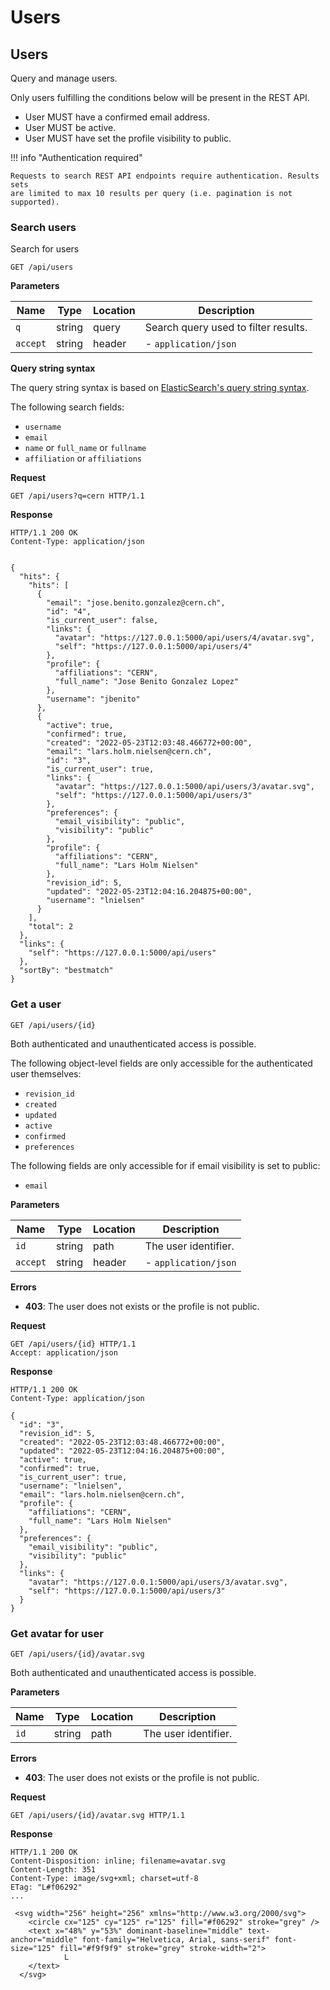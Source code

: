 # Users

## Users

Query and manage users.

Only users fulfilling the conditions below will be present in the REST API.

- User MUST have a confirmed email address.
- User MUST be active.
- User MUST have set the profile visibility to public.

!!! info "Authentication required"

    Requests to search REST API endpoints require authentication. Results sets
    are limited to max 10 results per query (i.e. pagination is not supported).

### Search users

Search for users

`GET /api/users`

**Parameters**

| Name     | Type   | Location | Description                          |
| -------- | ------ | -------- | ------------------------------------ |
| `q`      | string | query    | Search query used to filter results. |
| `accept` | string | header   | - `application/json`                 |

**Query string syntax**

The query string syntax is based on [ElasticSearch's query string syntax](https://www.elastic.co/guide/en/elasticsearch/reference/current/query-dsl-query-string-query.html#query-string-syntax).

The following search fields:

- ``username``
- ``email``
- ``name`` or ``full_name`` or ``fullname``
- ``affiliation`` or ``affiliations``

**Request**

```http
GET /api/users?q=cern HTTP/1.1
```

**Response**

```http
HTTP/1.1 200 OK
Content-Type: application/json


{
  "hits": {
    "hits": [
      {
        "email": "jose.benito.gonzalez@cern.ch",
        "id": "4",
        "is_current_user": false,
        "links": {
          "avatar": "https://127.0.0.1:5000/api/users/4/avatar.svg",
          "self": "https://127.0.0.1:5000/api/users/4"
        },
        "profile": {
          "affiliations": "CERN",
          "full_name": "Jose Benito Gonzalez Lopez"
        },
        "username": "jbenito"
      },
      {
        "active": true,
        "confirmed": true,
        "created": "2022-05-23T12:03:48.466772+00:00",
        "email": "lars.holm.nielsen@cern.ch",
        "id": "3",
        "is_current_user": true,
        "links": {
          "avatar": "https://127.0.0.1:5000/api/users/3/avatar.svg",
          "self": "https://127.0.0.1:5000/api/users/3"
        },
        "preferences": {
          "email_visibility": "public",
          "visibility": "public"
        },
        "profile": {
          "affiliations": "CERN",
          "full_name": "Lars Holm Nielsen"
        },
        "revision_id": 5,
        "updated": "2022-05-23T12:04:16.204875+00:00",
        "username": "lnielsen"
      }
    ],
    "total": 2
  },
  "links": {
    "self": "https://127.0.0.1:5000/api/users"
  },
  "sortBy": "bestmatch"
}
```

### Get a user

`GET /api/users/{id}`

Both authenticated and unauthenticated access is possible.

The following object-level fields are only accessible for the authenticated user
themselves:

- ``revision_id``
- ``created``
- ``updated``
- ``active``
- ``confirmed``
- ``preferences``

The following fields are only accessible for if email visibility is set to
public:

- ``email``

**Parameters**

| Name     | Type   | Location | Description          |
| -------- | ------ | -------- | -------------------- |
| `id`     | string | path     | The user identifier. |
| `accept` | string | header   | - `application/json` |

**Errors**

- **403**: The user does not exists or the profile is not public.

**Request**

```http
GET /api/users/{id} HTTP/1.1
Accept: application/json
```

**Response**

```http
HTTP/1.1 200 OK
Content-Type: application/json

{
  "id": "3",
  "revision_id": 5,
  "created": "2022-05-23T12:03:48.466772+00:00",
  "updated": "2022-05-23T12:04:16.204875+00:00",
  "active": true,
  "confirmed": true,
  "is_current_user": true,
  "username": "lnielsen",
  "email": "lars.holm.nielsen@cern.ch",
  "profile": {
    "affiliations": "CERN",
    "full_name": "Lars Holm Nielsen"
  },
  "preferences": {
    "email_visibility": "public",
    "visibility": "public"
  },
  "links": {
    "avatar": "https://127.0.0.1:5000/api/users/3/avatar.svg",
    "self": "https://127.0.0.1:5000/api/users/3"
  }
}
```


### Get avatar for user

`GET /api/users/{id}/avatar.svg`

Both authenticated and unauthenticated access is possible.

**Parameters**

| Name | Type   | Location | Description          |
| ---- | ------ | -------- | -------------------- |
| `id` | string | path     | The user identifier. |

**Errors**

- **403**: The user does not exists or the profile is not public.

**Request**

```http
GET /api/users/{id}/avatar.svg HTTP/1.1
```

**Response**

```http
HTTP/1.1 200 OK
Content-Disposition: inline; filename=avatar.svg
Content-Length: 351
Content-Type: image/svg+xml; charset=utf-8
ETag: "L#f06292"
...

 <svg width="256" height="256" xmlns="http://www.w3.org/2000/svg">
    <circle cx="125" cy="125" r="125" fill="#f06292" stroke="grey" />
    <text x="48%" y="53%" dominant-baseline="middle" text-anchor="middle" font-family="Helvetica, Arial, sans-serif" font-size="125" fill="#f9f9f9" stroke="grey" stroke-width="2">
            L
    </text>
  </svg>
```

